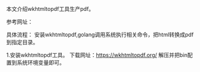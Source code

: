 本文介绍wkhtmltopdf工具生产pdf。

参考网址：

具体流程：
安装wkhtmltopdf,golang调用系统执行相关命令，把html转换成pdf到指定目录。

1.安装wkhtmltopdf工具。
下载网址：https://wkhtmltopdf.org/
解压并把bin配置到系统环境变量即可。